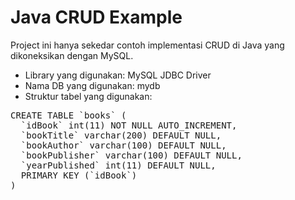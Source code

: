 # Java CRUD Example
 
Project ini hanya sekedar contoh implementasi CRUD di Java yang dikoneksikan dengan MySQL.

* Library yang digunakan: MySQL JDBC Driver
* Nama DB yang digunakan: mydb
* Struktur tabel yang digunakan:

<pre>
CREATE TABLE `books` (
  `idBook` int(11) NOT NULL AUTO_INCREMENT,
  `bookTitle` varchar(200) DEFAULT NULL,
  `bookAuthor` varchar(100) DEFAULT NULL,
  `bookPublisher` varchar(100) DEFAULT NULL,
  `yearPublished` int(11) DEFAULT NULL,
  PRIMARY KEY (`idBook`)
)
</pre>
